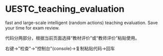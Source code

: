 # UESTC_teaching_evaluation
fast and large-scale intelligent (random actions) teaching evaluation. Save your time for exam review.

代码分两部分，根据当前页面选择“教材评价”或“教师评价”粘贴使用。

右键->"检查"->"控制台"(console)->复制粘贴代码->回车

